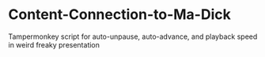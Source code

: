 # Content-Connection-to-Ma-Dick
Tampermonkey script for auto-unpause, auto-advance, and playback speed in weird freaky presentation
